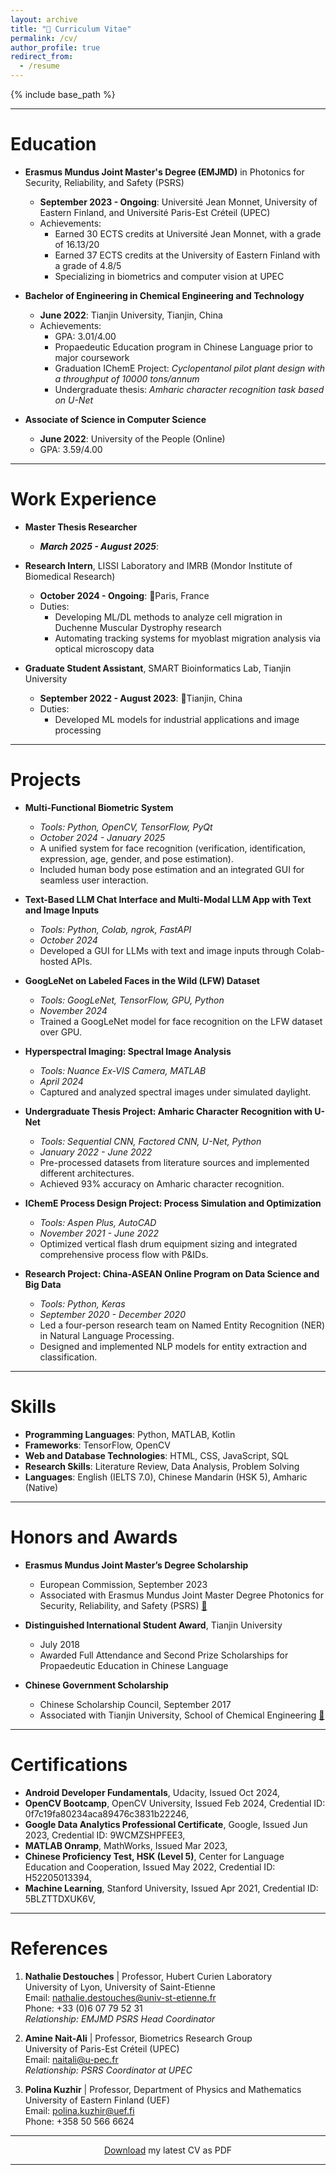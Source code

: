 ```yaml
---
layout: archive
title: "📄 Curriculum Vitae"
permalink: /cv/
author_profile: true
redirect_from:
  - /resume
---
```


{% include base_path %}

---

Education
======
* **Erasmus Mundus Joint Master's Degree (EMJMD)** in Photonics for Security, Reliability, and Safety (PSRS)  
  * **September 2023 - Ongoing**: Université Jean Monnet, University of Eastern Finland, and Université Paris-Est Créteil (UPEC)  
  * Achievements:
    * Earned 30 ECTS credits at Université Jean Monnet,  with a grade of 16.13/20
    * Earned 37 ECTS credits at the University of Eastern Finland with a grade of 4.8/5
    * Specializing in biometrics and computer vision at UPEC

* **Bachelor of Engineering in Chemical Engineering and Technology**  
  * **June 2022**: Tianjin University, Tianjin, China  
  * Achievements:
    * GPA: 3.01/4.00  
    * Propaedeutic Education program in Chinese Language prior to major coursework
    * Graduation IChemE Project: *Cyclopentanol pilot plant design with a throughput of 10000 tons/annum* 
    * Undergraduate thesis: *Amharic character recognition task based on U-Net*

* **Associate of Science in Computer Science**  
  * **June 2022**: University of the People (Online)  
  * GPA: 3.59/4.00

---
  
Work Experience
======
* **Master Thesis Researcher** <!-- Sony Europe R&D, Stuttgart Laboratory 1 (SL1)  -->
  * ***March 2025 - August 2025***: <!-- 📍Stuttgart, Germany  -->
  <!-- * Duties: -->
  <!--   * Developing DL models for hyperspectral image reconstruction from CT Imaging Spectrometer data -->
  <!--   * Optimizing neural network architectures for efficient mobile deployment -->
  <!--   * Implementing a pipeline for image acquisition, reconstruction, and biometric analysis on Android -->

* **Research Intern**, LISSI Laboratory and IMRB (Mondor Institute of Biomedical Research)  
  * **October 2024 - Ongoing**: 📍Paris, France  
  * Duties:
    * Developing ML/DL methods to analyze cell migration in Duchenne Muscular Dystrophy research
    * Automating tracking systems for myoblast migration analysis via optical microscopy data

* **Graduate Student Assistant**, SMART Bioinformatics Lab, Tianjin University  
  * **September 2022 - August 2023**: 📍Tianjin, China  
  * Duties:
    * Developed ML models for industrial applications and image processing

---

Projects
======

* **Multi-Functional Biometric System** <a href="https://github.com/PHYRA47/Biometrics-II/tree/main/Biometrics%20Skills%20-%20Amine%20Nait-Ali" target="_blank"><i class="fab fa-github"></i></a>  
  * *Tools: Python, OpenCV, TensorFlow, PyQt*  
  * *October 2024 - January 2025*  
  * A unified system for face recognition (verification, identification, expression, age, gender, and pose estimation).  
  * Included human body pose estimation and an integrated GUI for seamless user interaction.  

* **Text-Based LLM Chat Interface and Multi-Modal LLM App with Text and Image Inputs** <a href="https://github.com/PHYRA47/AI-and-Innovation-Workshops/tree/main/session3-hosting-llm-on-colab" target="_blank"><i class="fab fa-github"></i></a>  <a href="https://github.com/PHYRA47/AI-and-Innovation-Workshops/tree/main/session4-multimodal-llms" target="_blank"><i class="fab fa-github"></i></a>   
  * *Tools: Python, Colab, ngrok, FastAPI*  
  * *October 2024*  
  * Developed a GUI for LLMs with text and image inputs through Colab-hosted APIs.  

* **GoogLeNet on Labeled Faces in the Wild (LFW) Dataset** <a href="https://github.com/PHYRA47/Computer-Vision/tree/main" target="_blank"><i class="fab fa-github"></i></a>  
  * *Tools: GoogLeNet, TensorFlow, GPU, Python*  
  * *November 2024*  
  * Trained a GoogLeNet model for face recognition on the LFW dataset over GPU.  

* **Hyperspectral Imaging: Spectral Image Analysis** <a href="https://github.com/PHYRA47/Photonics-Laboratory/tree/main/3-spectral-imaging" target="_blank"><i class="fab fa-github"></i></a>  
  * *Tools: Nuance Ex-VIS Camera, MATLAB*  
  * *April 2024*  
  * Captured and analyzed spectral images under simulated daylight.  

* **Undergraduate Thesis Project: Amharic Character Recognition with U-Net** <a href="https://github.com/PHYRA47/Amharic-Character-Recognition-Based-on-UNet" target="_blank"><i class="fab fa-github"></i></a>  
  * *Tools: Sequential CNN, Factored CNN, U-Net, Python*  
  * *January 2022 - June 2022*  
  * Pre-processed datasets from literature sources and implemented different architectures.  
  * Achieved 93% accuracy on Amharic character recognition.  

* **IChemE Process Design Project: Process Simulation and Optimization**  
  * *Tools: Aspen Plus, AutoCAD*  
  * *November 2021 - June 2022*  
  * Optimized vertical flash drum equipment sizing and integrated comprehensive process flow with P&IDs.  

* **Research Project: China-ASEAN Online Program on Data Science and Big Data** <a href="https://github.com/PHYRA47/NER-task-in-NLP" target="_blank"><i class="fab fa-github"></i></a>  
  * *Tools: Python, Keras*  
  * *September 2020 - December 2020*  
  * Led a four-person research team on Named Entity Recognition (NER) in Natural Language Processing.  
  * Designed and implemented NLP models for entity extraction and classification.  


---

Skills
======
* **Programming Languages**: Python, MATLAB, Kotlin
* **Frameworks**: TensorFlow, OpenCV
* **Web and Database Technologies**: HTML, CSS, JavaScript, SQL
* **Research Skills**: Literature Review, Data Analysis, Problem Solving
* **Languages**: English (IELTS 7.0), Chinese Mandarin (HSK 5), Amharic (Native)

---

Honors and Awards
======
* **Erasmus Mundus Joint Master’s Degree Scholarship**  
  * European Commission, September 2023  
  * Associated with Erasmus Mundus Joint Master Degree Photonics for Security, Reliability, and Safety (PSRS) [:link:](https://www.master-photonics4security.eu/)

* **Distinguished International Student Award**, Tianjin University  
  * July 2018  
  * Awarded Full Attendance and Second Prize Scholarships for Propaedeutic Education in Chinese Language

* **Chinese Government Scholarship**  
  * Chinese Scholarship Council, September 2017  
  * Associated with Tianjin University, School of Chemical Engineering [:link:](http://chemeng.tju.edu.cn/en/)

---

Certifications
======  
* **Android Developer Fundamentals**, Udacity, Issued Oct 2024, <a href="https://www.udacity.com/certificate/e/40f83fce-66d4-11ef-9770-5fc11b5c6322" target="_blank"><i class="fas fa-external-link-alt"></i></a>  
* **OpenCV Bootcamp**, OpenCV University, Issued Feb 2024, Credential ID: 0f7c19fa80234aca89476c3831b22246, <a href="https://courses.opencv.org/certificates/0f7c19fa80234aca89476c3831b22246" target="_blank"><i class="fas fa-external-link-alt"></i></a>  
* **Google Data Analytics Professional Certificate**, Google, Issued Jun 2023, Credential ID: 9WCMZSHPFEE3, <a href="https://coursera.org/share/156dfcfe26d13e48b4324d959ad6a74d" target="_blank"><i class="fas fa-external-link-alt"></i></a>  
* **MATLAB Onramp**, MathWorks, Issued Mar 2023, <a href="https://matlabacademy.mathworks.com/progress/share/certificate.html?id=8bdf8200-4637-4c45-957b-ba8f0ec1653c&" target="_blank"><i class="fas fa-external-link-alt"></i></a>  
* **Chinese Proficiency Test, HSK (Level 5)**, Center for Language Education and Cooperation, Issued May 2022, Credential ID: H52205013394, <a href="https://drive.google.com/file/d/11USCtuuzKhPIqGJ3XuZy0udaEi8SOHl1/view" target="_blank"><i class="fas fa-external-link-alt"></i></a>  
* **Machine Learning**, Stanford University, Issued Apr 2021, Credential ID: 5BLZTTDXUK6V, <a href="https://www.coursera.org/account/accomplishments/certificate/5BLZTTDXUK6V" target="_blank"><i class="fas fa-external-link-alt"></i></a>  


---

References
======

1. **Nathalie Destouches**  <a href="https://perso.univ-st-etienne.fr/destoucn/" arget="_blank"><i class="fas fa-globe"></i></a> | <a href="https://www.linkedin.com/in/nathalie-destouches-713605163/" target="_blank"><i class="fab fa-linkedin"></i></a>
   Professor, Hubert Curien Laboratory  
   University of Lyon, University of Saint-Etienne  
   Email: nathalie.destouches@univ-st-etienne.fr  
   Phone: +33 (0)6 07 79 52 31  
   *Relationship: EMJMD PSRS Head Coordinator*  

2. **Amine Nait-Ali**  <a href="https://www.amine-nait-ali.org/" arget="_blank"><i class="fas fa-globe"></i></a> | <a href="https://www.linkedin.com/in/amine-nait-ali-a56b5b22/" target="_blank"><i class="fab fa-linkedin"></i></a>
   Professor, Biometrics Research Group  
   University of Paris-Est Créteil (UPEC)  
   Email: naitali@u-pec.fr  
   *Relationship: PSRS Coordinator at UPEC*  


3. **Polina Kuzhir**  <a href="https://uefconnect.uef.fi/en/polina.kuzhir/" arget="_blank"><i class="fas fa-globe"></i></a> | <a href="https://www.linkedin.com/in/polina-kuzhir-556765bb/" target="_blank"><i class="fab fa-linkedin"></i></a>
   Professor, Department of Physics and Mathematics  
   University of Eastern Finland (UEF)  
   Email: polina.kuzhir@uef.fi  
   Phone: +358 50 566 6624  
  
  ---
 
 
  <div style="text-align: center">
    <a href="../files/cv.pdf">Download</a> my latest CV as PDF
  </div>


  ---


